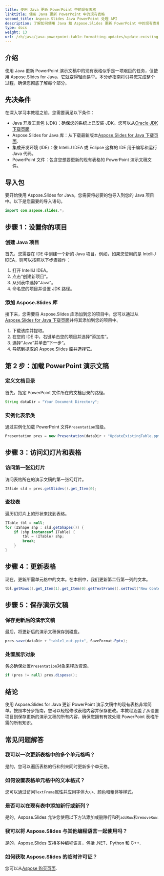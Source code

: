 ```yaml
---
title: 使用 Java 更新 PowerPoint 中的现有表格
linktitle: 使用 Java 更新 PowerPoint 中的现有表格
second_title: Aspose.Slides Java PowerPoint 处理 API
description: 了解如何使用 Java 和 Aspose.Slides 更新 PowerPoint 中的现有表格。包含分步指南、详细说明和常见问题解答。
type: docs
weight: 13
url: /zh/java/java-powerpoint-table-formatting-updates/update-existing-table-powerpoint-java/
---
```

## 介绍
使用 Java 更新 PowerPoint 演示文稿中的现有表格似乎是一项艰巨的任务，但使用 Aspose.Slides for Java，它就变得轻而易举。本分步指南将引导您完成整个过程，确保您彻底了解每个部分。
## 先决条件
在深入学习本教程之前，您需要满足以下条件：
-  Java 开发工具包 (JDK)：确保您的系统上已安装 JDK。您可以从[Oracle JDK 下载页面](https://www.oracle.com/java/technologies/javase-jdk11-downloads.html).
-  Aspose.Slides for Java 库：从下载最新版本[Aspose.Slides for Java 下载页面](https://releases.aspose.com/slides/java/).
- 集成开发环境 (IDE)：像 IntelliJ IDEA 或 Eclipse 这样的 IDE 用于编写和运行 Java 代码。
- PowerPoint 文件：包含您想要更新的现有表格的 PowerPoint 演示文稿文件。

## 导入包
要开始使用 Aspose.Slides for Java，您需要将必要的包导入到您的 Java 项目中。以下是您需要的导入语句。
```java
import com.aspose.slides.*;
```
## 步骤 1：设置你的项目
### 创建 Java 项目
首先，您需要在 IDE 中创建一个新的 Java 项目。例如，如果您使用的是 IntelliJ IDEA，则可以按照以下步骤操作：
1. 打开 IntelliJ IDEA。
2. 点击“创建新项目”。
3. 从列表中选择“Java”。
4. 命名您的项目并设置 JDK 路径。
### 添加 Aspose.Slides 库
接下来，您需要将 Aspose.Slides 库添加到您的项目中。您可以通过从[Aspose.Slides for Java 下载页面](https://releases.aspose.com/slides/java/)并将其添加到您的项目中。
1. 下载该库并提取。
2. 在您的 IDE 中，右键单击您的项目并选择“添加库”。
3. 选择“Java”并单击“下一步”。
4. 导航到提取的 Aspose.Slides 库并选择它。
## 第 2 步：加载 PowerPoint 演示文稿
### 定义文档目录
首先，指定 PowerPoint 文件所在的文档目录的路径。
```java
String dataDir = "Your Document Directory";
```
### 实例化表示类
通过实例化加载 PowerPoint 文件`Presentation`班级。
```java
Presentation pres = new Presentation(dataDir + "UpdateExistingTable.pptx");
```
## 步骤 3：访问幻灯片和表格
### 访问第一张幻灯片
访问表格所在的演示文稿的第一张幻灯片。
```java
ISlide sld = pres.getSlides().get_Item(0);
```
### 查找表
遍历幻灯片上的形状来找到表格。
```java
ITable tbl = null;
for (IShape shp : sld.getShapes()) {
    if (shp instanceof ITable) {
        tbl = (ITable) shp;
        break;
    }
}
```
## 步骤 4：更新表格
现在，更新所需单元格中的文本。在本例中，我们更新第二行第一列的文本。
```java
tbl.getRows().get_Item(1).get_Item(0).getTextFrame().setText("New Content");
```
## 步骤 5：保存演示文稿
### 保存更新后的演示文稿
最后，将更新后的演示文稿保存到磁盘。
```java
pres.save(dataDir + "table1_out.pptx", SaveFormat.Pptx);
```
### 处置展示对象
务必确保处置`Presentation`对象来释放资源。
```java
if (pres != null) pres.dispose();
```

## 结论
使用 Aspose.Slides for Java 更新 PowerPoint 演示文稿中的现有表格非常简单。按照本分步指南，您可以轻松修改表格内容并保存更改。本教程涵盖了从设置项目到保存更新的演示文稿的所有内容，确保您拥有有效处理 PowerPoint 表格所需的所有知识。
## 常见问题解答
### 我可以一次更新表格中的多个单元格吗？
是的，您可以遍历表格的行和列来同时更新多个单元格。
### 如何设置表格单元格中的文本格式？
您可以通过访问`TextFrame`属性并应用字体大小、颜色和粗体等样式。
### 是否可以在现有表中添加新行或新列？
是的，Aspose.Slides 允许您使用以下方法添加或删除行和列`addRow`和`removeRow`.
### 我可以将 Aspose.Slides 与其他编程语言一起使用吗？
是的，Aspose.Slides 支持多种编程语言，包括 .NET、Python 和 C++.
### 如何获取 Aspose.Slides 的临时许可证？
您可以从[Aspose 购买页面](https://purchase.aspose.com/temporary-license/).